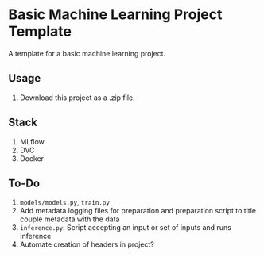 # Basic Machine Learning Project Template
A template for a basic machine learning project.

## Usage
1. Download this project as a .zip file.

## Stack
1. MLflow
2. DVC
3. Docker

## To-Do
1. `models/models.py`, `train.py`
2. Add metadata logging files for preparation and preparation script to title couple metadata with the data
3. `inference.py`: Script accepting an input or set of inputs and runs inference
4. Automate creation of headers in project?
